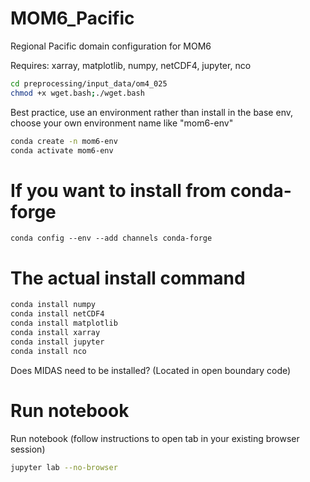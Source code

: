 # MOM6_Pacific
Regional Pacific domain configuration for MOM6

Requires: xarray, matplotlib, numpy, netCDF4, jupyter, nco

```sh
cd preprocessing/input_data/om4_025
chmod +x wget.bash;./wget.bash
```


Best practice, use an environment rather than install in the base env, choose your own environment name like "mom6-env"
```sh
conda create -n mom6-env
conda activate mom6-env
```


# If you want to install from conda-forge
`conda config --env --add channels conda-forge`

# The actual install command
```sh
conda install numpy
conda install netCDF4
conda install matplotlib
conda install xarray
conda install jupyter
conda install nco
```

Does MIDAS need to be installed? (Located in open boundary code)

# Run notebook

Run notebook (follow instructions to open tab in your existing browser session)
```sh
jupyter lab --no-browser
```
